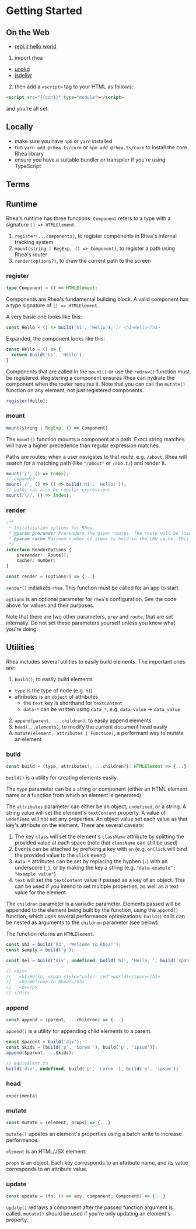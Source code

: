 # Getting Started

## On the Web

+ [repl.it hello world](https://replit.com/@EthanJustice/rhea-starter)

1. import rhea
  + [unpkg](https://unpkg.com/browse/@rhea.ts/core@latest/dist/rhea.es2017.js)
  + [jsdelivr](https://cdn.jsdelivr.net/npm/@rhea.ts/core@latest/dist/rhea.es2017.min.js)
2. then add a `<script>` tag to your HTML as follows:

```html
<script src="{{cdn}}" type="module"></script>
```

and you're all set.

## Locally

+ make sure you have `npm` or `yarn` installed
+ run `yarn add @rhea.ts/core` or `npm add @rhea.ts/core` to install the core Rhea library
+ ensure you have a suitable bundler or transpiler if you're using TypeScript

## Terms

## Runtime

Rhea's runtime has three functions. `Component` refers to a type with a signature `() => HTMLElement`.

1. `register(...components)`, to register components in Rhea's internal tracking system
2. `mount(string | RegExp, () => Component)`, to register a path using Rhea's router
3. `render(options?)`, to draw the current path to the screen

### register

```typescript
type Component = () => HTMLElement;
```

Components are Rhea's fundamental building block. A valid component has a type signature of `() => HTMLElement`.

A very basic one looks like this:

```typescript
const Hello = () => build('h1', 'Hello'); // <h1>Hello</h1>
```

Expanded, the component looks like this:

```typescript
const Hello = () => {
  return build('h1', 'Hello');
}
```

Components that are called in the `mount()` or use the `redraw()` function must be registered. Registering a component ensures Rhea can hydrate the component when the router requires it. Note that you can call the `mutate()` function on any element, not just registered components.

```typescript
register(Hello);
```

### mount

```typescript
mount(string | RegExp, () => Component)
```

The `mount()` function mounts a component at a path. Exact string matches will have a higher precedence than regular expression matches.

Paths are routes; when a user navigates to that route, e.g. `/about`, Rhea will search for a matching path (like `"/about"` or `/abo.t/`) and render it.

```typescript
mount('/', () => Index);
// expanded
mount('/', () => () => build('h1', 'Hello!'));
// paths can also be regular expressions
mount(/\//, () => Index);
```

### render

```javascript
/**
 * Initalisation options for Rhea.
 * @param prerender Prerenders the given routes. The route will be loaded in the background, and swapped if navigated to. If you need real-time results, do not use this.
 * @param cache Maximum number of items to hold in the LRU cache. This functions similarly to `prerender`, but only adds items to the cache once they're navigated to.
 */
interface RenderOptions {
    prerender?: Route[];
    cache?: number;
}

const render = (options?) => {...}
```

`render()` initializes `rhea`. This function must be called for an app to start.

`options` is an optional parameter for `rhea`'s configuration. See the code above for values and their purposes.

Note that there are two other parameters, `prev` and `route`, that are set internally. Do not set these parameters yourself unless you know what you're doing.

## Utilities

Rhea includes several utilities to easily build elements. The important ones are:

1. `build()`, to easily build elements
  + `type` is the type of node (e.g. `h1`)
  + attributes is an `object` of attributes
    + the `text` key is shorthand for `textContent`
    + `data-*` can be written using `data_*`, e.g. `data-value` -> `data_value`
2. `append(parent, ...children)`, to easily append elements
3. `head(...elements)`, to modify the current document head easily
4. `mutate(element, attributes | Function)`, a performant way to mutate an element

### build

```javascript
const build = (type, attributes?, ...children?): HTMLElement => {...}
```

`build()` is a utility for creating elements easily.

The `type` parameter can be a string or component (either an HTML element name or a function from which an element is generated).

The `attributes` parameter can either be an object, `undefined`, or a string. A string value will set the element's `textContent` property. A value of `undefined` will not set any properties. An object value set each value as that key's attribute on the element. There are several caveats:

1. The key `class` will set the element's `className` attribute by splitting the provided value at each space (note that `className` can still be used)
2. Events can be attached by prefixing a key with `on` (e.g. `onClick` will bind the provided value to the `click` event)
3. `data-*` attributes can be set by replacing the hyphen (`-`) with an underscore (`_`), or by making the key a string (e.g. `"data-example": "example value"`)
4. `text` will set the `textContent` value if passed as a key of an object. This can be used if you intend to set multiple properties, as well as a text value for the element.

The `children` parameter is a variadic parameter. Elements passed will be appended to the element being built by the function, using the `append()` function, which uses several performance optimizations. `build()` calls can be nested as arguments to the `children` parameter (see below).

The function returns an `HTMLElement`.

```typescript
const $h3 = build('h3', 'Welcome to Rhea!');
const $empty = build('p');

const $el = build('div', undefined, build('h1', 'Hello, ', build('span', { text: 'world!', style: 'color: red' })), $h3, $empty)

// <div>
//   <h1>Hello, <span style="color: red">world!</span></h1>
//   <h3>Welcome to Rhea!</h3>
//   <p></p>
// </div>
```

### append

```javascript
const append = (parent, ...children) => {...}
```

`append()` is a utility for appending child elements to a parent.

```typescript
const $parent = build('div');
const $kids = [build('p', 'Lorem '), build('p', 'ipsum')];
append($parent, ...$kids);

// equivalent to
build('div', undefined, build('p', 'Lorem '), build('p', 'ipsum'))
```

### head

`experimental`

### mutate

```javascript
const mutate = (element, props) => {...}
```

`mutate()` updates an element's properties using a batch write to increase performance.

`element` is an HTML/JSX element.

`props` is an object. Each key corresponds to an attribute name, and its value corresponds to an attribute value.

### update

```typescript
const update = (fn: () => any, component: Component) => {...}
```

`update()` redraws a component after the passed function argument is called. `mutate()` should be used if you're only updating an element's property.
